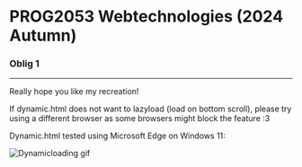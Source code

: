 # PROG2053 Webtechnologies (2024 Autumn)
### Oblig 1

---

Really hope you like my recreation!

If dynamic.html does not want to lazyload (load on bottom scroll), please try using a different browser as some browsers might block the feature :3

Dynamic.html tested using Microsoft Edge on Windows 11:

![Dynamicloading gif](https://github.com/user-attachments/assets/09f4d2ad-00e9-47d8-b59d-c2abd8224bcb)
